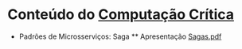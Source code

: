 # Conteúdo do [Computação Crítica](https://www.youtube.com/@victor.osorio)

* Padrões de Microsserviços: Saga
** Apresentação [Sagas.pdf](Sagas.pdf)
